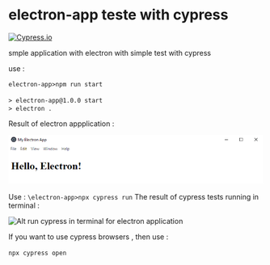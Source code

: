 # electron-app teste with cypress 

[![Cypress.io](https://img.shields.io/badge/tested%20with-Cypress-04C38E.svg)](https://www.cypress.io/)

smple application with electron  with simple test with cypress 

use :

```
electron-app>npm run start

> electron-app@1.0.0 start
> electron .
```

Result of electron appplication :

![Alt electron application](hello_electron_application_cypress.bmp)

Use : 
``` \electron-app>npx cypress run ```
The result of cypress tests running in terminal : 

![Alt run cypress in terminal for electron application](cypres_npx_run.bmp)

If you want to use cypress browsers , then use :

``` npx cypress open ```
